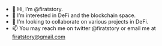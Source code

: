 - 👋 Hi, I’m @firatstory.
- 👀 I’m interested in DeFi and the blockchain space.
- 💞️ I’m looking to collaborate on various projects in DeFi.
- 📫 You may reach me on twitter @firatstory or email me at firatstory@gmail.com
